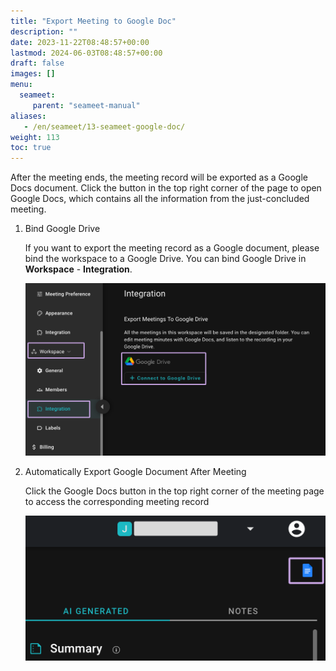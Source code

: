```yaml
---
title: "Export Meeting to Google Doc"
description: ""
date: 2023-11-22T08:48:57+00:00
lastmod: 2024-06-03T08:48:57+00:00
draft: false
images: []
menu:
  seameet:
     parent: "seameet-manual"
aliases:
   - /en/seameet/13-seameet-google-doc/
weight: 113
toc: true
---
```


After the meeting ends, the meeting record will be exported as a Google Docs document. Click the button in the top right corner of the page to open Google Docs, which contains all the information from the just-concluded meeting.

1. Bind Google Drive

   If you want to export the meeting record as a Google document, please bind the workspace to a Google Drive. You can bind Google Drive in **Workspace** - **Integration**.

    <center>

    <img src="/images/seameet-en/13-seameet-google-doc/seameet-bind-google-drive.png" alt="SeaMeet Bind Google Drive"/>

    </center>

2. Automatically Export Google Document After Meeting

   Click the Google Docs button in the top right corner of the meeting page to access the corresponding meeting record

    <center>

    <img src="/images/seameet-en/13-seameet-google-doc/seameet-auto-export-google-doc.png" alt="SeaMeet Auto Export Google Document"/>

    </center>

